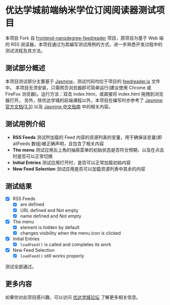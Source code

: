 # 优达学城前端纳米学位订阅阅读器测试项目
本项目 Fork 自 [frontend-nanodegree-feedreader](https://github.com/udacity/frontend-nanodegree-feedreader) 项目，原项目为基于 Web 端的 RSS 阅读器，本项目通过为其编写测试用例的方式，进一步熟悉开发过程中的测试流程及其方法。

## 测试部分概述
本项目测试部分主要基于 [Jasmine](http://jasmine.github.io/)，测试代码均位于项目的 [feedreader.js](jasmine/spec/feedreader.js) 文件中。
本项目无须安装，只需网页浏览器即可简单运行(建议使用 Chrome 或 FireFox 浏览器)。运行方法：双击 index.html，或直接将 index.html 拖拽到浏览器打开。
另外，除优达学城的前端课程以外，本项目在编写时亦参考了 [Jasmine 官方文档(3.3)](https://jasmine.github.io/api/3.3/global) 以及 [Jasmine 中文指南](https://yq.aliyun.com/articles/53426) 中的相关内容。

## 测试用例介绍
- **RSS Feeds**
  测试所加载的 Feed 内容的资源列表的变量，用于确保该变量(即 allFeeds 数组)被正确声明，且包含了相关内容
- **The menu**
  测试应用左上角的抽屉菜单的初始状态是否符合预期，以及在点击时是否可以正常切换
- **Initial Entries**
  测试应用打开时，是否可以正常加载初始内容
- **New Feed Selection**
  测试应用是否可以加载资源列表中其余的内容

## 测试结果
- [x] RSS Feeds
  - [x] are defined
  - [x] URL defined and Not empty
  - [x] name defined and Not empty
- [x] The menu
  - [x] element is hidden by default
  - [x] changes visibility when the menu icon is clicked
- [x] Initial Entries
  - [x] `loadFeed()` is called and completes its work
- [x] New Feed Selection
  - [x] `loadFeed()` still works properly

测试全部通过。

## 更多内容
如果你对此项目感兴趣，可以访问 [优达学城论坛](https://discussions.youdaxue.com/c/fend/nd001-feed-reader-testing) 了解更多相关信息。